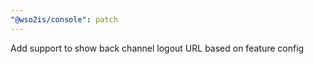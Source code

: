 ```yaml
---
"@wso2is/console": patch
---
```


Add support to show back channel logout URL based on feature config

